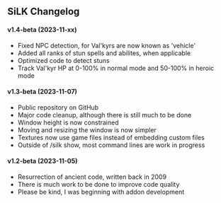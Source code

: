 ## SiLK Changelog

#### v1.4-beta (2023-11-xx)

- Fixed NPC detection, for Val'kyrs are now known as 'vehicle'
- Added all ranks of stun spells and abilites, when applicable
- Optimized code to detect stuns
- Track Val'kyr HP at 0-100% in normal mode and 50-100% in heroic mode

#### v1.3-beta (2023-11-07)

- Public repository on GitHub
- Major code cleanup, although there is still much to be done
- Window height is now constrained
- Moving and resizing the window is now simpler
- Textures now use game files instead of embedding custom files
- Outside of /silk show, most command lines are work in progress

#### v1.2-beta (2023-11-05)

- Resurrection of ancient code, written back in 2009
- There is much work to be done to improve code quality
- Please be kind, I was beginning with addon development
